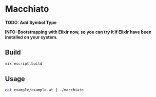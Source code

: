 # Macchiato

**TODO: Add Symbol Type**

**INFO: Bootstrapping with Elixir now, so you can try it if Elixir have been installed on your system.**

## Build

```sh
mix escript.build
```

## Usage

```sh
cat example/example.at | ./macchiato
```
